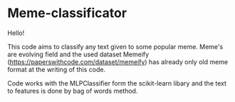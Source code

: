 # Meme-classificator

Hello!

This code aims to classify any text given to some popular meme. 
Meme's are evolving field and the used dataset Memeify (https://paperswithcode.com/dataset/memeify) has already only old meme format at the writing of this code. 

Code works with the MLPClassifier form the scikit-learn libary and the text to features is done by bag of words method.
